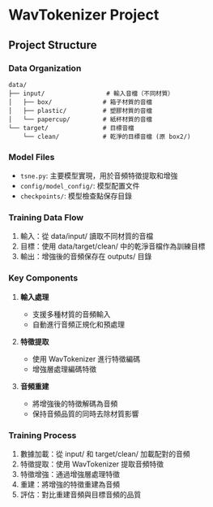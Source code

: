 # WavTokenizer Project

## Project Structure

### Data Organization
```
data/
├── input/                 # 輸入音檔（不同材質）
│   ├── box/              # 箱子材質的音檔
│   ├── plastic/          # 塑膠材質的音檔
│   └── papercup/         # 紙杯材質的音檔
└── target/               # 目標音檔
    └── clean/            # 乾淨的目標音檔 (原 box2/)
```

### Model Files
- `tsne.py`: 主要模型實現，用於音頻特徵提取和增強
- `config/model_config/`: 模型配置文件
- `checkpoints/`: 模型檢查點保存目錄

### Training Data Flow
1. 輸入：從 data/input/ 讀取不同材質的音檔
2. 目標：使用 data/target/clean/ 中的乾淨音檔作為訓練目標
3. 輸出：增強後的音頻保存在 outputs/ 目錄

### Key Components
1. **輸入處理**
   - 支援多種材質的音頻輸入
   - 自動進行音頻正規化和預處理

2. **特徵提取**
   - 使用 WavTokenizer 進行特徵編碼
   - 增強層處理編碼特徵

3. **音頻重建**
   - 將增強後的特徵解碼為音頻
   - 保持音頻品質的同時去除材質影響

### Training Process
1. 數據加載：從 input/ 和 target/clean/ 加載配對的音頻
2. 特徵提取：使用 WavTokenizer 提取音頻特徵
3. 特徵增強：通過增強層處理特徵
4. 重建：將增強的特徵重建為音頻
5. 評估：對比重建音頻與目標音頻的品質
